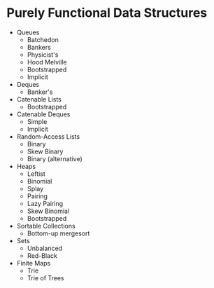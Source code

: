 Purely Functional Data Structures
=================================

- Queues
   - Batchedon
   - Bankers
   - Physicist's
   - Hood Melville
   - Bootstrapped
   - Implicit
- Deques
   - Banker's
- Catenable Lists
   - Bootstrapped
- Catenable Deques
   - Simple
   - Implicit
- Random-Access Lists
   - Binary
   - Skew Binary
   - Binary (alternative)
- Heaps
   - Leftist
   - Binomial
   - Splay
   - Pairing
   - Lazy Pairing
   - Skew Binomial 
   - Bootstrapped
- Sortable Collections
   - Bottom-up mergesort
- Sets
   - Unbalanced
   - Red-Black
- Finite Maps
   - Trie
   - Trie of Trees
